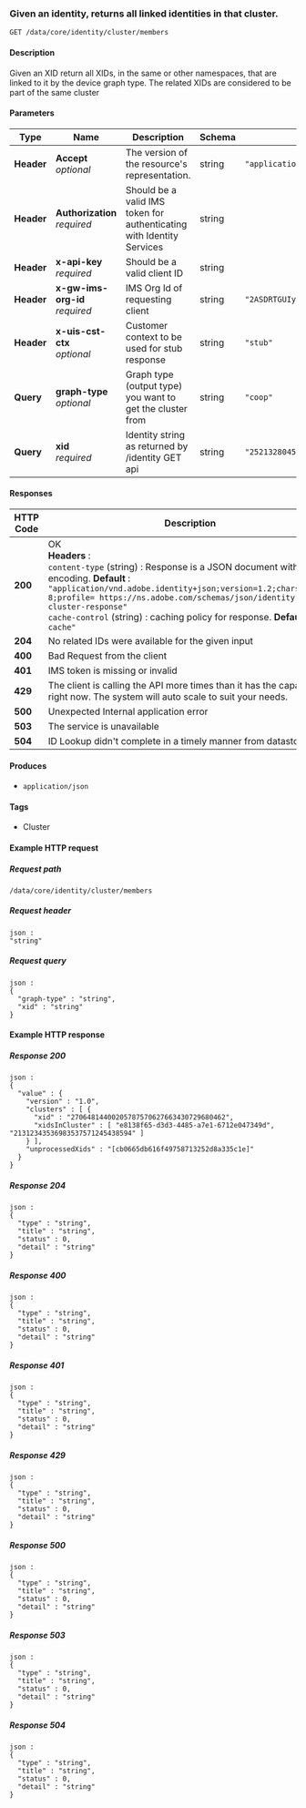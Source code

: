 
<a name="getclustermembers"></a>
### Given an identity, returns all linked identities in that cluster.
```
GET /data/core/identity/cluster/members
```


#### Description
Given an XID return all XIDs, in the same or other namespaces, that are linked to it by the device graph type. The related XIDs are considered to be part of the same cluster


#### Parameters

|Type|Name|Description|Schema|Default|
|---|---|---|---|---|
|**Header**|**Accept**  <br>*optional*|The version of the resource's representation.|string|`"application/vnd.adobe.identity+json;version=1.2"`|
|**Header**|**Authorization**  <br>*required*|Should be a valid IMS token for authenticating with Identity Services|string||
|**Header**|**x-api-key**  <br>*required*|Should be a valid client ID|string||
|**Header**|**x-gw-ims-org-id**  <br>*required*|IMS Org Id of requesting client|string|`"2ASDRTGUIytrOURsdr1001"`|
|**Header**|**x-uis-cst-ctx**  <br>*optional*|Customer context to be used for stub response|string|`"stub"`|
|**Query**|**graph-type**  <br>*optional*|Graph type (output type) you want to get the cluster from|string|`"coop"`|
|**Query**|**xid**  <br>*required*|Identity string as returned by /identity GET api|string|`"2521328045094711779817"`|


#### Responses

|HTTP Code|Description|Schema|
|---|---|---|
|**200**|OK  <br>**Headers** :   <br>`content-type` (string) : Response is a JSON document with UTF-8 encoding. **Default** : `"application/vnd.adobe.identity+json;version=1.2;charset=utf-8;profile= https://ns.adobe.com/schemas/json/identity-cluster-response"`  <br>`cache-control` (string) : caching policy for response. **Default** : `"no-cache"`|[ClusterMembers](../definitions/ClusterMembers.md#clustermembers)|
|**204**|No related IDs were available for the given input|[ServiceErrorStatus](../definitions/ServiceErrorStatus.md#serviceerrorstatus)|
|**400**|Bad Request from the client|[ServiceErrorStatus](../definitions/ServiceErrorStatus.md#serviceerrorstatus)|
|**401**|IMS token is missing or invalid|[ServiceErrorStatus](../definitions/ServiceErrorStatus.md#serviceerrorstatus)|
|**429**|The client is calling the API more times than it has the capacity for right now. The system will auto scale to suit your needs.|[ServiceErrorStatus](../definitions/ServiceErrorStatus.md#serviceerrorstatus)|
|**500**|Unexpected Internal application error|[ServiceErrorStatus](../definitions/ServiceErrorStatus.md#serviceerrorstatus)|
|**503**|The service is unavailable|[ServiceErrorStatus](../definitions/ServiceErrorStatus.md#serviceerrorstatus)|
|**504**|ID Lookup didn't complete in a timely manner from datastore.|[ServiceErrorStatus](../definitions/ServiceErrorStatus.md#serviceerrorstatus)|


#### Produces

* `application/json`


#### Tags

* Cluster


#### Example HTTP request

##### Request path
```
/data/core/identity/cluster/members
```


##### Request header
```
json :
"string"
```


##### Request query
```
json :
{
  "graph-type" : "string",
  "xid" : "string"
}
```


#### Example HTTP response

##### Response 200
```
json :
{
  "value" : {
    "version" : "1.0",
    "clusters" : [ {
      "xid" : "27064814400205787570627663430729680462",
      "xidsInCluster" : [ "e8138f65-d3d3-4485-a7e1-6712e047349d", "21312343536983537571245438594" ]
    } ],
    "unprocessedXids" : "[cb0665db616f49758713252d8a335c1e]"
  }
}
```


##### Response 204
```
json :
{
  "type" : "string",
  "title" : "string",
  "status" : 0,
  "detail" : "string"
}
```


##### Response 400
```
json :
{
  "type" : "string",
  "title" : "string",
  "status" : 0,
  "detail" : "string"
}
```


##### Response 401
```
json :
{
  "type" : "string",
  "title" : "string",
  "status" : 0,
  "detail" : "string"
}
```


##### Response 429
```
json :
{
  "type" : "string",
  "title" : "string",
  "status" : 0,
  "detail" : "string"
}
```


##### Response 500
```
json :
{
  "type" : "string",
  "title" : "string",
  "status" : 0,
  "detail" : "string"
}
```


##### Response 503
```
json :
{
  "type" : "string",
  "title" : "string",
  "status" : 0,
  "detail" : "string"
}
```


##### Response 504
```
json :
{
  "type" : "string",
  "title" : "string",
  "status" : 0,
  "detail" : "string"
}
```



